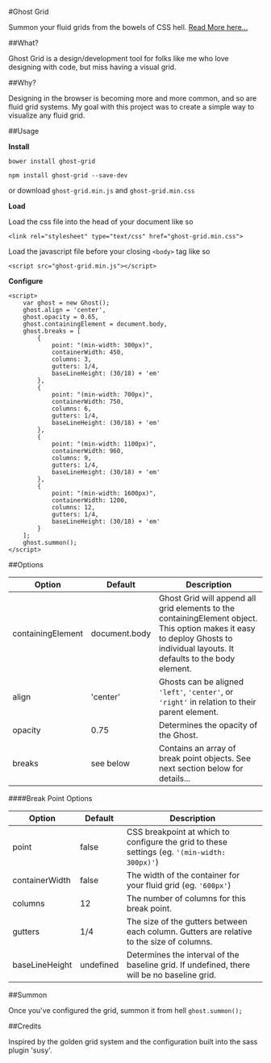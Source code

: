 #Ghost Grid

Summon your fluid grids from the bowels of CSS hell. [Read More here...](http://reklino.github.io/ghost-grid/demo/)

##What?

Ghost Grid is a design/development tool for folks like me who love designing with code, but miss having a visual grid.

##Why?

Designing in the browser is becoming more and more common, and so are fluid grid systems. My goal with this project was to create a simple way to visualize any fluid grid.

##Usage

**Install**

```
bower install ghost-grid
```
```
npm install ghost-grid --save-dev
```
or download `ghost-grid.min.js` and `ghost-grid.min.css`

**Load**

Load the css file into the head of your document like so
```
<link rel="stylesheet" type="text/css" href="ghost-grid.min.css">
```

Load the javascript file before your closing `<body>` tag like so
```
<script src="ghost-grid.min.js"></script>
```

**Configure**

```
<script>
	var ghost = new Ghost();
	ghost.align = 'center',
	ghost.opacity = 0.65,
	ghost.containingElement = document.body,
	ghost.breaks = [
		{
	        point: "(min-width: 300px)",
	        containerWidth: 450,
	        columns: 3,
	        gutters: 1/4,
	        baseLineHeight: (30/18) + 'em'
	    },
	    {
	        point: "(min-width: 700px)",
	        containerWidth: 750,
	        columns: 6,
	        gutters: 1/4,
	        baseLineHeight: (30/18) + 'em'
	    },
	    {
	        point: "(min-width: 1100px)",
	        containerWidth: 960,
	        columns: 9,
	        gutters: 1/4,
	        baseLineHeight: (30/18) + 'em'
	    },
	    {
	        point: "(min-width: 1600px)",
	        containerWidth: 1200,
	        columns: 12,
	        gutters: 1/4,
	        baseLineHeight: (30/18) + 'em'
	    }	    
	];
	ghost.summon();
</script>
```

##Options

Option | Default | Description
--- | --- | ---
containingElement | document.body | Ghost Grid will append all grid elements to the containingElement object. This option makes it easy to deploy Ghosts to individual layouts. It defaults to the body element.
align | 'center' | Ghosts can be aligned `'left'`, `'center'`, or `'right'` in relation to their parent element.
opacity | 0.75 | Determines the opacity of the Ghost.
breaks | see below | Contains an array of break point objects. See next section below for details...

####Break Point Options

Option | Default | Description
--- | --- | ---
point | false | CSS breakpoint at which to configure the grid to these settings (eg. `'(min-width: 300px)'`)
containerWidth | false | The width of the container for your fluid grid (eg. `'600px'`)
columns | 12 | The number of columns for this break point.
gutters | 1/4 | The size of the gutters between each column. Gutters are relative to the size of columns.
baseLineHeight | undefined | Determines the interval of the baseline grid. If undefined, there will be no baseline grid.


##Summon

Once you've configured the grid, summon it from hell `ghost.summon();`

##Credits

Inspired by the golden grid system and the configuration built into the sass plugin 'susy'.